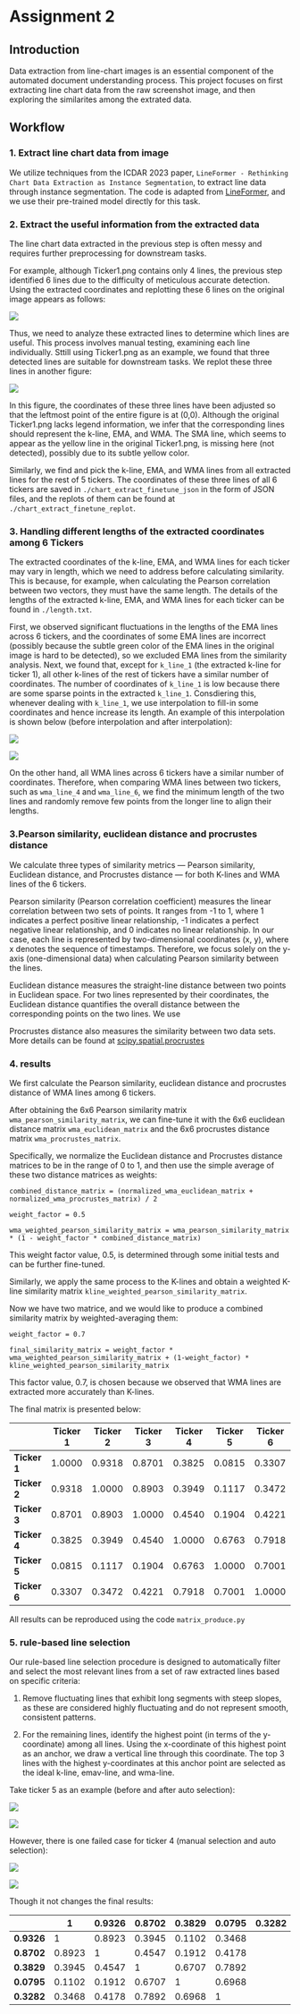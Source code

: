 # Assignment 2

## Introduction

Data extraction from line-chart images is an essential component of the automated document understanding process. This project focuses on first extracting line chart data from the raw screenshot image, and then exploring the similarites among the extrated data.

## Workflow

### 1. Extract line chart data from image
We utilize techniques from the ICDAR 2023 paper, `LineFormer - Rethinking Chart Data Extraction as Instance Segmentation`, to extract line data through instance segmentation. The code is adapted from [LineFormer](https://github.com/TheJaeLal/LineFormer), and we use their pre-trained model directly for this task.

### 2. Extract the useful information from the extracted data

The line chart data extracted in the previous step is often messy and requires further preprocessing for downstream tasks.

For example, although Ticker1.png contains only 4 lines, the previous step identified 6 lines due to the difficulty of meticulous accurate detection. Using the extracted coordinates and replotting these 6 lines on the original image appears as follows:

![](./chart_extract_raw_output/1.png)

Thus, we need to analyze these extracted lines to determine which lines are useful. This process involves manual testing, examining each line individually. Sttill using Ticker1.png as an example, we found that three detected lines are suitable for downstream tasks. We replot these three lines in another figure:

![](./chart_extract_finetune_replot/1_all.png)

In this figure, the coordinates of these three lines have been adjusted so that the leftmost point of the entire figure is at (0,0). Although the original Ticker1.png lacks legend information, we infer that the corresponding lines should represent the k-line, EMA, and WMA. The SMA line, which seems to appear as the yellow line in the original Ticker1.png, is missing here (not detected), possibly due to its subtle yellow color. 

Similarly, we find and pick the k-line, EMA, and WMA lines from all extracted lines for the rest of 5 tickers. The coordinates of these three lines of all 6 tickers are saved in `./chart_extract_finetune_json` in the form of JSON files, and the replots of them can be found at `./chart_extract_finetune_replot`.

### 3.  Handling different lengths of the extracted coordinates among 6 Tickers

The extracted coordinates of the k-line, EMA, and WMA lines for each ticker may vary in length, which we need to address before calculating similarity. This is because, for example, when calculating the Pearson correlation between two vectors, they must have the same length. The details of the lengths of the extracted k-line, EMA, and WMA lines for each ticker can be found in `./length.txt`.

First, we observed significant fluctuations in the lengths of the EMA lines across 6 tickers, and the coordinates of some EMA lines are incorrect (possibly because the subtle green color of the EMA lines in the original image is hard to be detected), so we excluded EMA lines from the similarity analysis. Next, we found that, except for `k_line_1` (the extracted k-line for ticker 1), all other k-lines of the rest of tickers have a similar number of coordinates. The number of coordinates of `k_line_1` is low because there are some sparse points in the extracted `k_line_1`. Consdiering this, whenever dealing with `k_line_1`, we use interpolation to fill-in some coordinates and hence increase its length. An example of this interpolation is shown below (before interpolation and after interpolation):

![](./chart_extract_finetune_replot/1_k_line_original.png)

![](./chart_extract_finetune_replot/1_k_line_after_exp.png)

On the other hand, all WMA lines across 6 tickers have a similar number of coordinates. Therefore, when comparing WMA lines between two tickers, such as `wma_line_4` and `wma_line_6`, we find the minimum length of the two lines and randomly remove few points from the longer line to align their lengths.


### 3.Pearson similarity, euclidean distance and procrustes distance

We calculate three types of similarity metrics — Pearson similarity, Euclidean distance, and Procrustes distance — for both K-lines and WMA lines of the 6 tickers.

Pearson similarity (Pearson correlation coefficient) measures the linear correlation between two sets of points. It ranges from -1 to 1, where 1 indicates a perfect positive linear relationship, -1 indicates a perfect negative linear relationship, and 0 indicates no linear relationship. In our case, each line is represented by two-dimensional coordinates (x, y), where x denotes the sequence of timestamps. Therefore, we focus solely on the y-axis (one-dimensional data) when calculating Pearson similarity between the lines.

Euclidean distance measures the straight-line distance between two points in Euclidean space. For two lines represented by their coordinates, the Euclidean distance quantifies the overall distance between the corresponding points on the two lines. We use 

Procrustes distance also measures the similarity between two data sets. More details can be found at [scipy.spatial.procrustes](https://docs.scipy.org/doc/scipy/reference/generated/scipy.spatial.procrustes.html)


### 4. results

We first calculate the Pearson similarity, euclidean distance and procrustes distance of WMA lines among 6 tickers.

After obtaining the 6x6 Pearson similarity matrix `wma_pearson_similarity_matrix`, we can fine-tune it with the 6x6 euclidean distance matrix `wma_euclidean_matrix` and the 6x6 procrustes distance matrix `wma_procrustes_matrix`. 

Specifically, we normalize the Euclidean distance and Procrustes distance matrices to be in the range of 0 to 1, and then use the simple average of these two distance matrices as weights:

`combined_distance_matrix = (normalized_wma_euclidean_matrix + normalized_wma_procrustes_matrix) / 2`

`weight_factor = 0.5`

`wma_weighted_pearson_similarity_matrix = wma_pearson_similarity_matrix * (1 - weight_factor * combined_distance_matrix)`

This weight factor value, 0.5, is determined through some initial tests and can be further fine-tuned.

Similarly, we apply the same process to the K-lines and obtain a weighted K-line similarity matrix `kline_weighted_pearson_similarity_matrix`.

Now we have two matrice, and we would like to produce a combined similarity matrix by weighted-averaging them:

`weight_factor = 0.7`

`final_similarity_matrix = weight_factor * wma_weighted_pearson_similarity_matrix + (1-weight_factor) * kline_weighted_pearson_similarity_matrix`

This factor value, 0.7, is chosen because we observed that WMA lines are extracted more accurately than K-lines.

The final matrix is presented below:


|          | Ticker 1    | Ticker 2    | Ticker 3    | Ticker 4    | Ticker 5    | Ticker 6    |
|----------|-------------|-------------|-------------|-------------|-------------|-------------|
| **Ticker 1** | 1.0000      | 0.9318      | 0.8701      | 0.3825      | 0.0815      | 0.3307      |
| **Ticker 2** | 0.9318      | 1.0000      | 0.8903      | 0.3949      | 0.1117      | 0.3472      |
| **Ticker 3** | 0.8701      | 0.8903      | 1.0000      | 0.4540      | 0.1904      | 0.4221      |
| **Ticker 4** | 0.3825      | 0.3949      | 0.4540      | 1.0000      | 0.6763      | 0.7918      |
| **Ticker 5** | 0.0815      | 0.1117      | 0.1904      | 0.6763      | 1.0000      | 0.7001      |
| **Ticker 6** | 0.3307      | 0.3472      | 0.4221      | 0.7918      | 0.7001      | 1.0000      |


All results can be reproduced using the code `matrix_produce.py`


### 5. rule-based line selection

Our rule-based line selection procedure is designed to automatically filter and select the most relevant lines from a set of raw extracted lines based on specific criteria:

1. Remove fluctuating lines that exhibit long segments with steep slopes, as these are considered highly fluctuating and do not represent smooth, consistent patterns.

2. For the remaining lines, identify the highest point (in terms of the y-coordinate) among all lines. Using the x-coordinate of this highest point as an anchor, we draw a vertical line through this coordinate. The top 3 lines with the highest y-coordinates at this anchor point are selected as the ideal k-line, emav-line, and wma-line.

Take ticker 5 as an example (before and after auto selection):

![](./auto_select_examples/5_before_auto_select.png)

![](./auto_select_examples/5_after_auto_select.png)

However, there is one failed case for ticker 4 (manual selection and auto selection):

![](./auto_select_examples/4_manual_select.png)

![](./auto_select_examples/4_auto_select.png)

Though it not changes the final results:

|            | 1          | 0.9326     | 0.8702     | 0.3829     | 0.0795     | 0.3282     |
|------------|------------|------------|------------|------------|------------|------------|
| **0.9326** | 1          | 0.8923     | 0.3945     | 0.1102     | 0.3468     |
| **0.8702** | 0.8923     | 1          | 0.4547     | 0.1912     | 0.4178     |
| **0.3829** | 0.3945     | 0.4547     | 1          | 0.6707     | 0.7892     |
| **0.0795** | 0.1102     | 0.1912     | 0.6707     | 1          | 0.6968     |
| **0.3282** | 0.3468     | 0.4178     | 0.7892     | 0.6968     | 1          |


